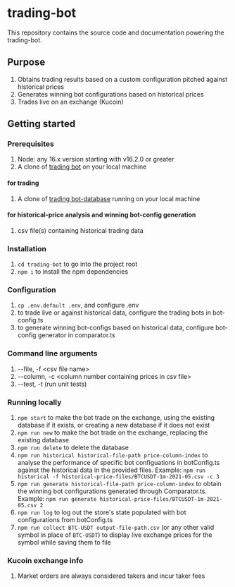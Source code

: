 # trading-bot

This repository contains the source code and documentation powering the trading-bot.

## Purpose

1. Obtains trading results based on a custom configuration pitched against historical prices
1. Generates winning bot configurations based on historical prices
1. Trades live on an exchange (Kucoin)

## Getting started

### Prerequisites

1. Node: any 16.x version starting with v16.2.0 or greater
1. A clone of [trading bot](https://github.com/coding24seven/trading-bot) on your local machine

#### for trading

1. A clone of [trading bot-database](https://github.com/coding24seven/trading-bot-database) running on your local
   machine

#### for historical-price analysis and winning bot-config generation

1. csv file(s) containing historical trading data

### Installation

1. `cd trading-bot` to go into the project root
1. `npm i` to install the npm dependencies

### Configuration

1. `cp .env.default .env`, and configure .env
1. to trade live or against historical data, configure the trading bots in bot-config.ts
1. to generate winning bot-configs based on historical data, configure bot-config generator in comparator.ts

### Command line arguments

1. --file, -f \<csv file name\>
1. --column, -c \<column number containing prices in csv file\>
1. --test, -t (run unit tests)

### Running locally

1. `npm start` to make the bot trade on the exchange, using the existing database if it exists, or creating a new database if it does not exist
1. `npm run new` to make the bot trade on the exchange, replacing the existing database
1. `npm run delete` to delete the database
1. `npm run historical historical-file-path price-column-index` to analyse the performance of specific bot configuations in botConfig.ts against the historical data in the provided files. Example: `npm run historical -f historical-price-files/BTCUSDT-1m-2021-05.csv -c 3`
1. `npm run generate historical-file-path price-column-index` to obtain the winning bot configurations generated through Comparator.ts. Example: `npm run generate historical-price-files/BTCUSDT-1m-2021-05.csv 2`
1. `npm run log` to log out the store's state populated with bot configurations from botConfig.ts
1. `npm run collect BTC-USDT output-file-path.csv` (or any other valid symbol in place of `BTC-USDT`) to display live exchange prices for the symbol while saving them to file

### Kucoin exchange info

1. Market orders are always considered takers and incur taker fees
